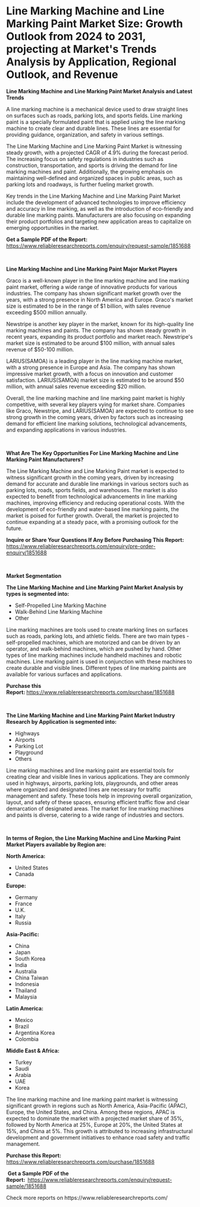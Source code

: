 <p><h1>Line Marking Machine and Line Marking Paint Market Size: Growth Outlook from 2024 to 2031, projecting at Market's Trends Analysis by Application, Regional Outlook, and Revenue</h1></p><p><strong>Line Marking Machine and Line Marking Paint Market Analysis and Latest Trends</strong></p>
<p><p>A line marking machine is a mechanical device used to draw straight lines on surfaces such as roads, parking lots, and sports fields. Line marking paint is a specially formulated paint that is applied using the line marking machine to create clear and durable lines. These lines are essential for providing guidance, organization, and safety in various settings.</p><p>The Line Marking Machine and Line Marking Paint Market is witnessing steady growth, with a projected CAGR of 4.9% during the forecast period. The increasing focus on safety regulations in industries such as construction, transportation, and sports is driving the demand for line marking machines and paint. Additionally, the growing emphasis on maintaining well-defined and organized spaces in public areas, such as parking lots and roadways, is further fueling market growth.</p><p>Key trends in the Line Marking Machine and Line Marking Paint Market include the development of advanced technologies to improve efficiency and accuracy in line marking, as well as the introduction of eco-friendly and durable line marking paints. Manufacturers are also focusing on expanding their product portfolios and targeting new application areas to capitalize on emerging opportunities in the market.</p></p>
<p><strong>Get a Sample PDF of the Report:&nbsp;</strong> <a href="https://www.reliableresearchreports.com/enquiry/request-sample/1851688">https://www.reliableresearchreports.com/enquiry/request-sample/1851688</a></p>
<p>&nbsp;</p>
<p><strong>Line Marking Machine and Line Marking Paint Major Market Players</strong></p>
<p><p>Graco is a well-known player in the line marking machine and line marking paint market, offering a wide range of innovative products for various industries. The company has shown significant market growth over the years, with a strong presence in North America and Europe. Graco's market size is estimated to be in the range of $1 billion, with sales revenue exceeding $500 million annually.</p><p>Newstripe is another key player in the market, known for its high-quality line marking machines and paints. The company has shown steady growth in recent years, expanding its product portfolio and market reach. Newstripe's market size is estimated to be around $100 million, with annual sales revenue of $50-100 million.</p><p>LARIUS(SAMOA) is a leading player in the line marking machine market, with a strong presence in Europe and Asia. The company has shown impressive market growth, with a focus on innovation and customer satisfaction. LARIUS(SAMOA) market size is estimated to be around $50 million, with annual sales revenue exceeding $20 million.</p><p>Overall, the line marking machine and line marking paint market is highly competitive, with several key players vying for market share. Companies like Graco, Newstripe, and LARIUS(SAMOA) are expected to continue to see strong growth in the coming years, driven by factors such as increasing demand for efficient line marking solutions, technological advancements, and expanding applications in various industries.</p></p>
<p>&nbsp;</p>
<p><strong>What Are The Key Opportunities For Line Marking Machine and Line Marking Paint Manufacturers?</strong></p>
<p><p>The Line Marking Machine and Line Marking Paint market is expected to witness significant growth in the coming years, driven by increasing demand for accurate and durable line markings in various sectors such as parking lots, roads, sports fields, and warehouses. The market is also expected to benefit from technological advancements in line marking machines, improving efficiency and reducing operational costs. With the development of eco-friendly and water-based line marking paints, the market is poised for further growth. Overall, the market is projected to continue expanding at a steady pace, with a promising outlook for the future.</p></p>
<p><strong>Inquire or Share Your Questions If Any Before Purchasing This Report:</strong> <a href="https://www.reliableresearchreports.com/enquiry/pre-order-enquiry/1851688">https://www.reliableresearchreports.com/enquiry/pre-order-enquiry/1851688</a></p>
<p>&nbsp;</p>
<p><strong>Market Segmentation</strong></p>
<p><strong>The Line Marking Machine and Line Marking Paint Market Analysis by types is segmented into:</strong></p>
<p><ul><li>Self-Propelled Line Marking Machine</li><li>Walk-Behind Line Marking Machine</li><li>Other</li></ul></p>
<p><p>Line marking machines are tools used to create marking lines on surfaces such as roads, parking lots, and athletic fields. There are two main types - self-propelled machines, which are motorized and can be driven by an operator, and walk-behind machines, which are pushed by hand. Other types of line marking machines include handheld machines and robotic machines. Line marking paint is used in conjunction with these machines to create durable and visible lines. Different types of line marking paints are available for various surfaces and applications.</p></p>
<p><strong>Purchase this Report:&nbsp;</strong><a href="https://www.reliableresearchreports.com/purchase/1851688">https://www.reliableresearchreports.com/purchase/1851688</a></p>
<p>&nbsp;</p>
<p><strong>The Line Marking Machine and Line Marking Paint Market Industry Research by Application is segmented into:</strong></p>
<p><ul><li>Highways</li><li>Airports</li><li>Parking Lot</li><li>Playground</li><li>Others</li></ul></p>
<p><p>Line marking machines and line marking paint are essential tools for creating clear and visible lines in various applications. They are commonly used in highways, airports, parking lots, playgrounds, and other areas where organized and designated lines are necessary for traffic management and safety. These tools help in improving overall organization, layout, and safety of these spaces, ensuring efficient traffic flow and clear demarcation of designated areas. The market for line marking machines and paints is diverse, catering to a wide range of industries and sectors.</p></p>
<p>&nbsp;</p>
<p><strong>In terms of Region, the Line Marking Machine and Line Marking Paint Market Players available by Region are:</strong></p>
<p>
    <p> <strong> North America: </strong>
        <ul>
            <li>United States</li>
            <li>Canada</li>
        </ul>
        </p> 
    <p> <strong> Europe: </strong>
        <ul>
            <li>Germany</li>
            <li>France</li>
            <li>U.K.</li>
            <li>Italy</li>
            <li>Russia</li>
        </ul>
        </p> 
    <p> <strong> Asia-Pacific: </strong>
        <ul>
            <li>China</li>
            <li>Japan</li>
            <li>South Korea</li>
            <li>India</li>
            <li>Australia</li>
            <li>China Taiwan</li>
            <li>Indonesia</li>
            <li>Thailand</li>
            <li>Malaysia</li>
        </ul>
        </p> 
    <p> <strong> Latin America: </strong>
        <ul>
            <li>Mexico</li>
            <li>Brazil</li>
            <li>Argentina Korea</li>
            <li>Colombia</li>
        </ul>
        </p> 
    <p> <strong> Middle East & Africa: </strong>
        <ul>
            <li>Turkey</li>
            <li>Saudi</li>
            <li>Arabia</li>
            <li>UAE</li>
            <li>Korea</li>
        </ul>
    </p>
    </p>
<p><p>The line marking machine and line marking paint market is witnessing significant growth in regions such as North America, Asia-Pacific (APAC), Europe, the United States, and China. Among these regions, APAC is expected to dominate the market with a projected market share of 35%, followed by North America at 25%, Europe at 20%, the United States at 15%, and China at 5%. This growth is attributed to increasing infrastructural development and government initiatives to enhance road safety and traffic management.</p></p>
<p><strong>Purchase this Report: </strong><a href="https://www.reliableresearchreports.com/purchase/1851688">https://www.reliableresearchreports.com/purchase/1851688</a></p>
<p>&nbsp;<strong>Get a Sample PDF of the Report:&nbsp;&nbsp;</strong><a href="https://www.reliableresearchreports.com/enquiry/request-sample/1851688">https://www.reliableresearchreports.com/enquiry/request-sample/1851688</a></p>
<p><strong></strong></p>
<p>Check more reports on https://www.reliableresearchreports.com/</p>